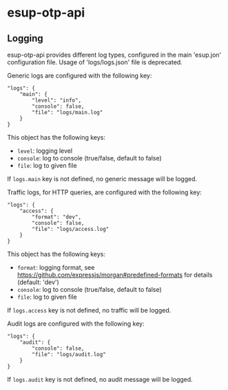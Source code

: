 # esup-otp-api

## Logging

esup-otp-api provides different log types, configured in the main 'esup.jon'
configuration file. Usage of 'logs/logs.json' file is deprecated.

Generic logs are configured with the following key:
```
"logs": {
    "main": {
        "level": "info",
        "console": false,
        "file": "logs/main.log"
    }
}
```
This object has the following keys:
- `level`: logging level
- `console`: log to console (true/false, default to false)
- `file`: log to given file

If `logs.main` key is not defined, no generic message will be logged.

Traffic logs, for HTTP queries, are configured with the following key:
```
"logs": {
    "access": {
        "format": "dev",
        "console": false,
        "file": "logs/access.log"
    }
}
```

This object has the following keys:
- `format`: logging format,  see https://github.com/expressjs/morgan#predefined-formats for details (default: 'dev')
- `console`: log to console (true/false, default to false)
- `file`: log to given file

If `logs.access` key is not defined, no traffic will be logged.

Audit logs are configured with the following key:
```
"logs": {
    "audit": {
        "console": false,
        "file": "logs/audit.log"
    }
}
```

If `logs.audit` key is not defined, no audit message will be logged.
